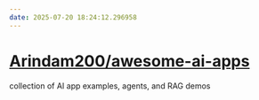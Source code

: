 ```yaml
---
date: 2025-07-20 18:24:12.296958
---
```


# [Arindam200/awesome-ai-apps](https://github.com/Arindam200/awesome-ai-apps)

collection of AI app examples, agents, and RAG demos